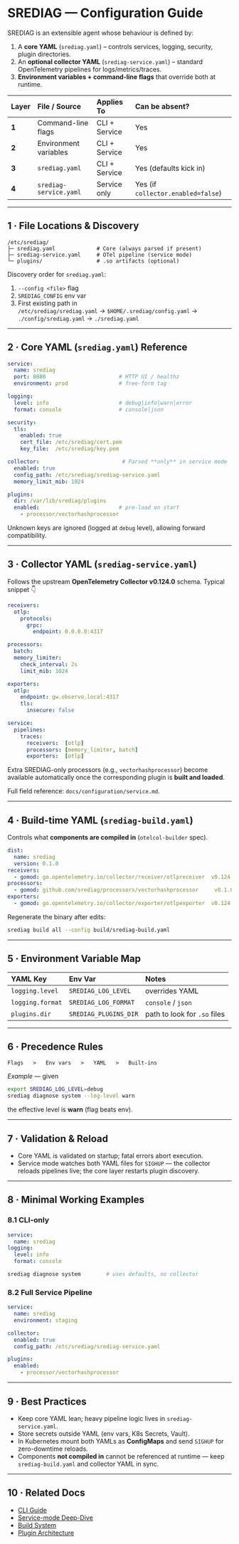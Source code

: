 # SREDIAG — Configuration Guide

SREDIAG is an extensible agent whose behaviour is defined by:

1. A **core YAML** (`srediag.yaml`) – controls services, logging,
   security, plugin directories.
2. An **optional collector YAML** (`srediag-service.yaml`) – standard
   OpenTelemetry pipelines for logs/metrics/traces.
3. **Environment variables + command-line flags** that override both
   at runtime.

| Layer | File / Source | Applies To | Can be absent? |
| :---- | :------------ | :--------- | :------------- |
| **1** | Command-line flags | CLI + Service | Yes |
| **2** | Environment variables | CLI + Service | Yes |
| **3** | `srediag.yaml` | CLI + Service | Yes (defaults kick in) |
| **4** | `srediag-service.yaml` | Service only | Yes (if `collector.enabled=false`) |

---

## 1 · File Locations & Discovery

```text
/etc/srediag/
├─ srediag.yaml             # Core (always parsed if present)
├─ srediag-service.yaml     # OTel pipeline (service mode)
└─ plugins/                 # .so artifacts (optional)
```

Discovery order for `srediag.yaml`:

1. `--config <file>` flag  
2. `SREDIAG_CONFIG` env var  
3. First existing path in  
   `/etc/srediag/srediag.yaml` → `$HOME/.srediag/config.yaml` →
   `./config/srediag.yaml` → `./srediag.yaml`

---

## 2 · Core YAML (`srediag.yaml`) Reference

```yaml
service:
  name: srediag
  port: 8080                       # HTTP UI / healthz
  environment: prod                # free-form tag

logging:
  level: info                      # debug|info|warn|error
  format: console                  # console|json

security:
  tls:
    enabled: true
    cert_file: /etc/srediag/cert.pem
    key_file:  /etc/srediag/key.pem

collector:                          # Parsed **only** in service mode
  enabled: true
  config_path: /etc/srediag/srediag-service.yaml
  memory_limit_mib: 1024

plugins:
  dir: /var/lib/srediag/plugins
  enabled:                         # pre-load on start
    - processor/vectorhashprocessor
```

Unknown keys are ignored (logged at `debug` level), allowing forward
compatibility.

---

## 3 · Collector YAML (`srediag-service.yaml`)

Follows the upstream **OpenTelemetry Collector v0.124.0** schema.
Typical snippet 👇

```yaml
receivers:
  otlp:
    protocols:
      grpc:
        endpoint: 0.0.0.0:4317

processors:
  batch:
  memory_limiter:
    check_interval: 2s
    limit_mib: 1024

exporters:
  otlp:
    endpoint: gw.observo.local:4317
    tls:
      insecure: false

service:
  pipelines:
    traces:
      receivers:  [otlp]
      processors: [memory_limiter, batch]
      exporters:  [otlp]
```

Extra SREDIAG-only processors (e.g., `vectorhashprocessor`) become
available automatically once the corresponding plugin is **built and
loaded**.

Full field reference: `docs/configuration/service.md`.

---

## 4 · Build-time YAML (`srediag-build.yaml`)

Controls what **components are compiled in** (`otelcol-builder` spec).

```yaml
dist:
  name: srediag
  version: 0.1.0
receivers:
  - gomod: go.opentelemetry.io/collector/receiver/otlpreceiver  v0.124.0
processors:
  - gomod: github.com/srediag/processors/vectorhashprocessor     v0.1.0
exporters:
  - gomod: go.opentelemetry.io/collector/exporter/otlpexporter  v0.124.0
```

Regenerate the binary after edits:

```bash
srediag build all --config build/srediag-build.yaml
```

---

## 5 · Environment Variable Map

| YAML Key | Env Var | Notes |
| :------- | :------ | :---- |
| `logging.level` | `SREDIAG_LOG_LEVEL` | overrides YAML |
| `logging.format` | `SREDIAG_LOG_FORMAT` | `console` / `json` |
| `plugins.dir` | `SREDIAG_PLUGINS_DIR` | path to look for `.so` files |

---

## 6 · Precedence Rules

```text
Flags   >   Env vars   >   YAML   >   Built-ins
```

*Example* — given

```bash
export SREDIAG_LOG_LEVEL=debug
srediag diagnose system --log-level warn
```

the effective level is **warn** (flag beats env).

---

## 7 · Validation & Reload

* Core YAML is validated on startup; fatal errors abort execution.  
* Service mode watches both YAML files for `SIGHUP` — the collector
  reloads pipelines live; the core layer restarts plugin discovery.

---

## 8 · Minimal Working Examples

### 8.1 CLI-only

```yaml
service:
  name: srediag
logging:
  level: info
  format: console
```

```bash
srediag diagnose system        # uses defaults, no collector
```

### 8.2 Full Service Pipeline

```yaml
service:
  name: srediag
  environment: staging

collector:
  enabled: true
  config_path: /etc/srediag/srediag-service.yaml

plugins:
  enabled:
    - processor/vectorhashprocessor
```

---

## 9 · Best Practices

* Keep core YAML lean; heavy pipeline logic lives in
  `srediag-service.yaml`.  
* Store secrets outside YAML (env vars, K8s Secrets, Vault).  
* In Kubernetes mount both YAMLs as **ConfigMaps** and send `SIGHUP`
  for zero-downtime reloads.  
* Components **not compiled in** cannot be referenced at runtime —
  keep `srediag-build.yaml` and collector YAML in sync.

---

## 10 · Related Docs

* [CLI Guide](../cli/README.md)  
* [Service-mode Deep-Dive](service.md)  
* [Build System](../build.md)  
* [Plugin Architecture](../plugins/README.md)
